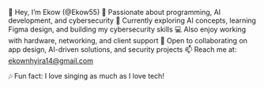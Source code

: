 👋 Hey, I’m Ekow (@Ekow55)
🚀 Passionate about programming, AI development, and cybersecurity
🌱 Currently exploring AI concepts, learning Figma design, and building my cybersecurity skills
💻 Also enjoy working with hardware, networking, and client support
🤝 Open to collaborating on app design, AI-driven solutions, and security projects
📫 Reach me at: ekownhyira14@gmail.com

🎶 Fun fact: I love singing as much as I love tech!
